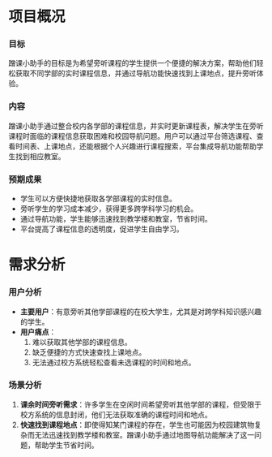 # 项目概况

### 目标
蹭课小助手的目标是为希望旁听课程的学生提供一个便捷的解决方案，帮助他们轻松获取不同学部的实时课程信息，并通过导航功能快速找到上课地点，提升旁听体验。

### 内容
蹭课小助手通过整合校内各学部的课程信息，并实时更新课程表，解决学生在旁听课程时面临的课程信息获取困难和校园导航问题。用户可以通过平台筛选课程、查看时间表、上课地点，还能根据个人兴趣进行课程搜索，平台集成导航功能帮助学生找到相应教室。

### 预期成果
- 学生可以方便快捷地获取各学部课程的实时信息。
- 旁听学生的学习成本减少，获得更多跨学科学习的机会。
- 通过导航功能，学生能够迅速找到教学楼和教室，节省时间。
- 平台提高了课程信息的透明度，促进学生自由学习。

# 需求分析

### 用户分析
- **主要用户**：有意旁听其他学部课程的在校大学生，尤其是对跨学科知识感兴趣的学生。
- **用户痛点**：
  1. 难以获取其他学部的课程信息。
  2. 缺乏便捷的方式快速查找上课地点。
  3. 无法通过校方系统轻松查看未选课程的时间和地点。

### 场景分析
1. **课余时间旁听需求**：许多学生在空闲时间希望旁听其他学部的课程，但受限于校方系统的信息封闭，他们无法获取准确的课程时间和地点。
2. **快速找到课程地点**：即使得知某门课程的存在，学生也可能因为校园建筑物复杂而无法迅速找到教学楼和教室。蹭课小助手通过地图导航功能解决了这一问题，帮助学生节省时间。